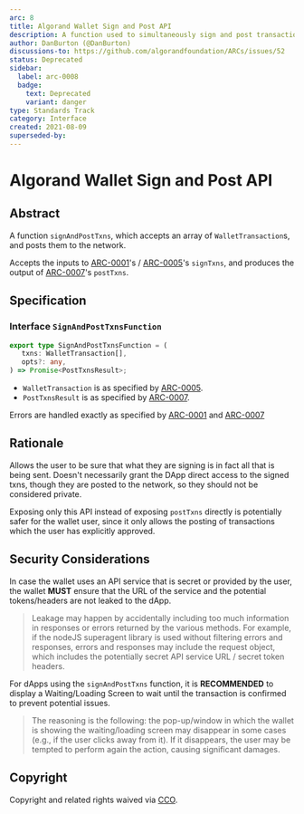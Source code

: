 ```yaml
---
arc: 8
title: Algorand Wallet Sign and Post API
description: A function used to simultaneously sign and post transactions to the network.
author: DanBurton (@DanBurton)
discussions-to: https://github.com/algorandfoundation/ARCs/issues/52
status: Deprecated
sidebar:
  label: arc-0008
  badge:
    text: Deprecated
    variant: danger
type: Standards Track
category: Interface
created: 2021-08-09
superseded-by:
---
```


# Algorand Wallet Sign and Post API

## Abstract

A function `signAndPostTxns`, which accepts an array of `WalletTransaction`s, and posts them to the network.

Accepts the inputs to [ARC-0001](./arc-0001.md#interface-signtxnsfunction)'s / [ARC-0005](./arc-0005.md#interface-signtxnsfunction)'s `signTxns`, and produces the output of [ARC-0007](./arc-0007.md#interface-posttxnsfunction)'s `postTxns`.

## Specification

### Interface `SignAndPostTxnsFunction`

```ts
export type SignAndPostTxnsFunction = (
   txns: WalletTransaction[],
   opts?: any,
) => Promise<PostTxnsResult>;
```

* `WalletTransaction` is as specified by [ARC-0005](./arc-0005.md#interface-wallettransaction).
* `PostTxnsResult` is as specified by [ARC-0007](./arc-0007.md#interface-posttxnsfunction).

Errors are handled exactly as specified by [ARC-0001](./arc-0001.md#error-standards) and [ARC-0007](./arc-0007.md#error-standard)

## Rationale

Allows the user to be sure that what they are signing is in fact all that is being sent. Doesn't necessarily grant the DApp direct access to the signed txns, though they are posted to the network, so they should not be considered private.

Exposing only this API instead of exposing `postTxns` directly is potentially safer for the wallet user, since it only allows the posting of transactions which the user has explicitly approved.

## Security Considerations

In case the wallet uses an API service that is secret or provided by the user, the wallet **MUST** ensure that the URL of the service and the potential tokens/headers are not leaked to the dApp.

> Leakage may happen by accidentally including too much information in responses or errors returned by the various methods. For example, if the nodeJS superagent library is used without filtering errors and responses, errors and responses may include the request object, which includes the potentially secret API service URL / secret token headers.

For dApps using the `signAndPostTxns` function, it is **RECOMMENDED** to display a Waiting/Loading Screen to wait until the transaction is confirmed to prevent potential issues.

> The reasoning is the following: the pop-up/window in which the wallet is showing the waiting/loading screen may disappear in some cases (e.g., if the user clicks away from it). If it disappears, the user may be tempted to perform again the action, causing significant damages.

## Copyright

Copyright and related rights waived via <a href="https://creativecommons.org/publicdomain/zero/1.0/">CCO</a>.